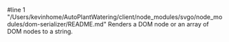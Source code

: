 #line 1 "/Users/kevinhome/AutoPlantWatering/client/node_modules/svgo/node_modules/dom-serializer/README.md"
Renders a DOM node or an array of DOM nodes to a string.
